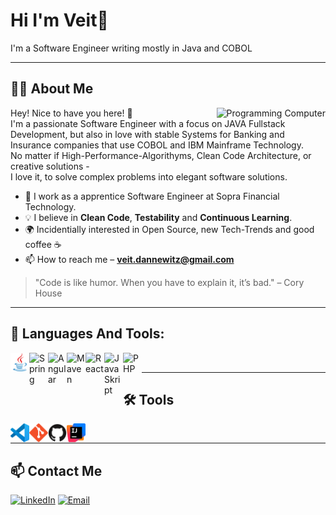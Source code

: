 # Hi I'm Veit👋

I'm a Software Engineer writing mostly in Java and COBOL

---

## 🧑‍💻 About Me

<a href="#"><img align="right" src="https://user-images.githubusercontent.com/66797449/175926578-2f4e8ce3-0df2-4c08-8469-aebe180d016c.gif" title="Programming Computer"/></a>

Hey! Nice to have you here! 👋  
I'm a passionate Software Engineer with a focus on JAVA Fullstack Development, but also in love with stable Systems for Banking and Insurance companies that use COBOL and IBM Mainframe Technology.  
No matter if High-Performance-Algorithyms, Clean Code Architecture, or creative solutions - <br/>
I love it, to solve complex problems into elegant software solutions.

-  🔭 I work as a apprentice Software Engineer at Sopra Financial Technology.
- 💡 I believe in **Clean Code**, **Testability** and **Continuous Learning**.
- 🌍 Incidentially interested in Open Source, new Tech-Trends and good coffee ☕
- 📫 How to reach me – **[veit.dannewitz@gmail.com](veit.dannewitz@gmail.com)**
> "Code is like humor. When you have to explain it, it’s bad." – Cory House
---

## 🚀 Languages And Tools:

<img align="left" alt="Java" width="30px" src="https://raw.githubusercontent.com/devicons/devicon/master/icons/java/java-original.svg" />
<img align="left" alt="Spring" width="30px" src="https://cdn.jsdelivr.net/gh/devicons/devicon@latest/icons/spring/spring-original-wordmark.svg" />         
<img align="left" alt="Angular" width="30px" src="https://cdn.jsdelivr.net/gh/devicons/devicon@latest/icons/angular/angular-original.svg" />
<img align="left" alt="Maven" width="30px" src="https://cdn.jsdelivr.net/gh/devicons/devicon@latest/icons/maven/maven-original-wordmark.svg" />
<img align="left" alt="React" width="30px" src="https://cdn.jsdelivr.net/gh/devicons/devicon@latest/icons/react/react-original.svg" />
<img align="left" alt="JavaSkript" width="30px" src="https://cdn.jsdelivr.net/gh/devicons/devicon@latest/icons/javascript/javascript-original.svg" />
<img align="left" alt="PHP" width="30px" src="https://cdn.jsdelivr.net/gh/devicons/devicon@latest/icons/php/php-original.svg" />
          
          
          
                   
          
          
<br/>

---

## 🛠 Tools

<img align="left" alt="VS Code" width="30px" src="https://raw.githubusercontent.com/devicons/devicon/master/icons/vscode/vscode-original.svg" />
<img align="left" alt="Git" width="30px" src="https://raw.githubusercontent.com/devicons/devicon/master/icons/git/git-original.svg" />
<img align="left" alt="GitHub" width="30px" src="https://raw.githubusercontent.com/devicons/devicon/master/icons/github/github-original.svg" />
<img align="left" alt="IntelliJ" width="30px" src="https://raw.githubusercontent.com/devicons/devicon/master/icons/intellij/intellij-original.svg" />
<br/>

---

## 📫 Contact Me

[![LinkedIn](https://img.shields.io/badge/LinkedIn-blue?logo=linkedin&style=for-the-badge)](https://www.linkedin.com/in/veit-dannewitz-5249a4362)
[![Email](https://img.shields.io/badge/Email-white?logo=gmail&style=for-the-badge)](mailto:veit.dannewitz@gmail.com)

